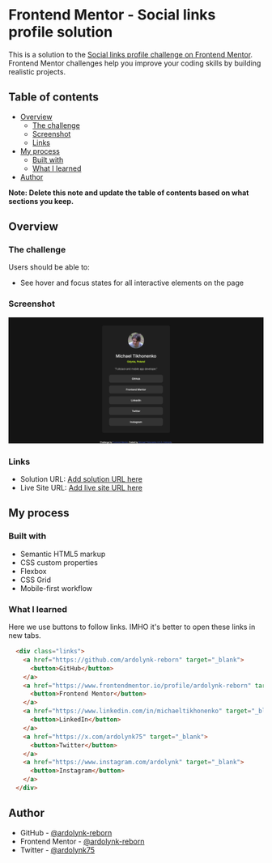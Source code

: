 # Frontend Mentor - Social links profile solution

This is a solution to the [Social links profile challenge on Frontend Mentor](https://www.frontendmentor.io/challenges/social-links-profile-UG32l9m6dQ). Frontend Mentor challenges help you improve your coding skills by building realistic projects. 

## Table of contents

- [Overview](#overview)
  - [The challenge](#the-challenge)
  - [Screenshot](#screenshot)
  - [Links](#links)
- [My process](#my-process)
  - [Built with](#built-with)
  - [What I learned](#what-i-learned)
- [Author](#author)

**Note: Delete this note and update the table of contents based on what sections you keep.**

## Overview

### The challenge

Users should be able to:

- See hover and focus states for all interactive elements on the page

### Screenshot

![](./screenshot.png)

### Links

- Solution URL: [Add solution URL here](https://github.com/ardolynk-reborn/frontend-mentor/tree/main/social-links-profile-main)
- Live Site URL: [Add live site URL here](https://ardolynk-reborn.github.io/frontend-mentor/social-links-profile-main)

## My process

### Built with

- Semantic HTML5 markup
- CSS custom properties
- Flexbox
- CSS Grid
- Mobile-first workflow

### What I learned

Here we use buttons to follow links. IMHO it's better to open these links in new tabs.

```html
  <div class="links">
    <a href="https://github.com/ardolynk-reborn" target="_blank">
      <button>GitHub</button>
    </a>
    <a href="https://www.frontendmentor.io/profile/ardolynk-reborn" target="_blank">
      <button>Frontend Mentor</button>
    </a>
    <a href="https://www.linkedin.com/in/michaeltikhonenko" target="_blank">
      <button>LinkedIn</button>
    </a>
    <a href="https://x.com/ardolynk75" target="_blank">
      <button>Twitter</button>
    </a>
    <a href="https://www.instagram.com/ardolynk" target="_blank">
      <button>Instagram</button>
    </a>
  </div>
```

## Author

- GitHub - [@ardolynk-reborn](https://github.com/ardolynk-reborn)
- Frontend Mentor - [@ardolynk-reborn](https://www.frontendmentor.io/profile/ardolynk-reborn)
- Twitter - [@ardolynk75](https://x.com/ardolynk75)
